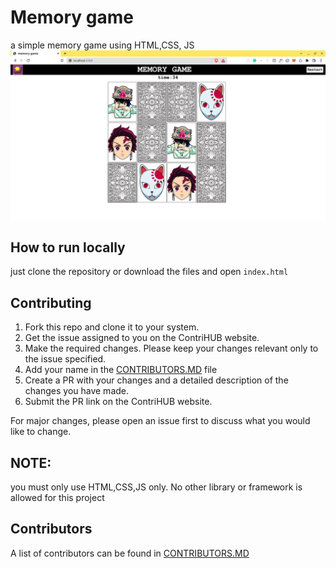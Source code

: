 # Memory game

a simple memory game using HTML,CSS, JS
![screenshot](./images/ss.png)

## How to run locally
just clone the repository or download the files and open `index.html`

## Contributing

1. Fork this repo and clone it to your system.
2. Get the issue assigned to you on the ContriHUB website.
3. Make the required changes. Please keep your changes relevant only to the issue specified.
4. Add your name in the [CONTRIBUTORS.MD](CONTRIBUTORS.md) file
5. Create a PR with your changes and a detailed description of the changes you have made.
6. Submit the PR link on the ContriHUB website.

For major changes, please open an issue first to discuss what you would like to change.


## NOTE: 
you must only use HTML,CSS,JS only. No other library or framework is allowed for this project
## Contributors
A list of contributors can be found in [CONTRIBUTORS.MD](CONTRIBUTORS.md)